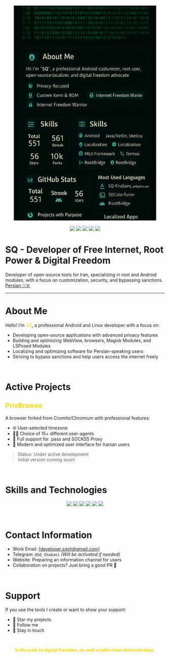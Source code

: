 <p align="center">
  <img src="images/banner.png" alt="Profile Banner" width="450"/>
</p>

<p align="center">
  <img src="https://img.shields.io/badge/Shell%2FBash-40%25-brightgreen?style=flat-square"/>
  <img src="https://img.shields.io/badge/Kotlin%2FJava-25%25-blue?style=flat-square"/>
  <img src="https://img.shields.io/badge/C%2FC%2B%2B%20(Kernel)-15%25-red?style=flat-square"/>
  <img src="https://img.shields.io/badge/HTML%2FCSS%2FJS-10%25-yellow?style=flat-square"/>
  <img src="https://img.shields.io/badge/Other-5%25-gray?style=flat-square"/>
</p>

# SQ - Developer of Free Internet, Root Power & Digital Freedom
Developer of open-source tools for Iran, specializing in root and Android modules, with a focus on customization, security, and bypassing sanctions.  
[ Persian 🇮🇷](https://github.com/SQSh1/SQSh1/blob/main/README-fa.md)
</p>

---

# About Me
Hello! I’m <span style="color: #FFD700">SQ</span>, a professional Android and Linux developer with a focus on:
- Developing open-source applications with advanced privacy features
- Building and optimizing WebView, browsers, Magisk Modules, and LSPosed Modules
- Localizing and optimizing software for Persian-speaking users
- Striving to bypass sanctions and help users access the internet freely

<br>

# Active Projects
## <span style="color: #FFD700">PrivBrowse</span>
A browser forked from Cromite/Chromium with professional features:
- 🌐 User-selected timezone
- 🕵️‍♂️ Choice of 15+ different user-agents
- 🔐 Full support for .pass and SOCKS5 Proxy
- 🎨 Modern and optimized user interface for Iranian users
> Status: Under active development  
> Initial version coming soon!

<br>

# Skills and Technologies
<p align="center">
  <img src="https://img.shields.io/badge/Android-3DDC84?style=for-the-badge&logo=android&logoColor=white"/>
  <img src="https://img.shields.io/badge/Magisk-00AF9C?style=for-the-badge&logo=android&logoColor=white"/>
  <img src="https://img.shields.io/badge/LSPosed-1E90FF?style=for-the-badge"/>
  <img src="https://img.shields.io/badge/Chromium-4285F4?style=for-the-badge&logo=Google-Chrome&logoColor=white"/>
  <img src="https://img.shields.io/badge/Linux-FCC624?style=for-the-badge&logo=linux&logoColor=black"/>
  <img src="https://img.shields.io/badge/GitHub-181717?style=for-the-badge&logo=github&logoColor=white"/>
</p>

<br>

# Contact Information
- Work Email: [developer.sqsh@gmail.com]
- Telegram: `@SQ_Shabani` *(Will be activated if needed)*
- Website: Preparing an information channel for users
- Collaboration on projects? Just bring a good PR 💪

<br>

# Support
If you use the tools I create or want to show your support:
- 🌟 Star my projects
- 🔔 Follow me
- 💬 Stay in touch

<br>

<p align="center"><b><span style="color: #FFD700">In the path to digital freedom, no wall is taller than determination.</span></b></p>
